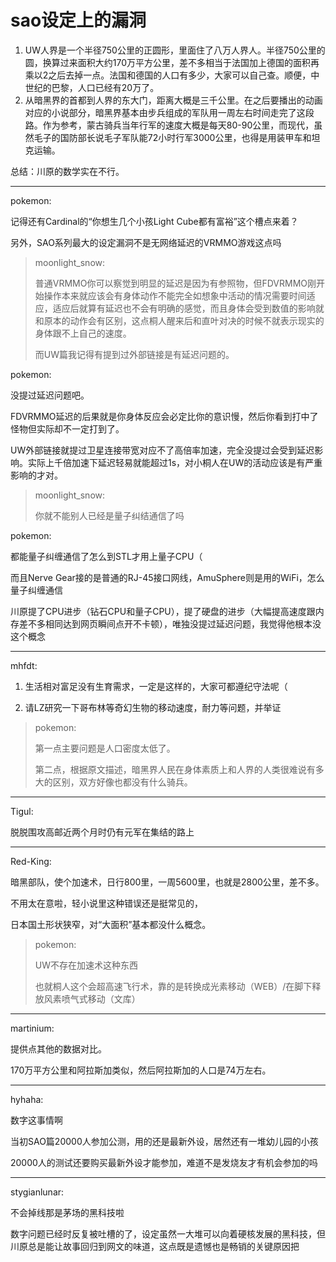 # sao设定上的漏洞

1. UW人界是一个半径750公里的正圆形，里面住了八万人界人。半径750公里的圆，换算过来面积大约170万平方公里，差不多相当于法国加上德国的面积再乘以2之后去掉一点。法国和德国的人口有多少，大家可以自己查。顺便，中世纪的巴黎，人口已经有20万了。
2. 从暗黑界的首都到人界的东大门，距离大概是三千公里。在之后要播出的动画对应的小说部分，暗黑界基本由步兵组成的军队用一周左右时间走完了这段路。作为参考，蒙古骑兵当年行军的速度大概是每天80-90公里，而现代，虽然毛子的国防部长说毛子军队能72小时行军3000公里，也得是用装甲车和坦克运输。

总结：川原的数学实在不行。

***

pokemon: 

记得还有Cardinal的“你想生几个小孩Light Cube都有富裕”这个槽点来着？

另外，SAO系列最大的设定漏洞不是无网络延迟的VRMMO游戏这点吗

> moonlight_snow:
> 
> 普通VRMMO你可以察觉到明显的延迟是因为有参照物，但FDVRMMO刚开始操作本来就应该会有身体动作不能完全如想象中活动的情况需要时间适应，适应后就算有延迟也不会有明确的感觉，而且身体会受到数值的影响就和原本的动作会有区别，这点桐人醒来后和直叶对决的时候不就表示现实的身体跟不上自己的速度。
>
> 而UW篇我记得有提到过外部链接是有延迟问题的。

pokemon:

没提过延迟问题吧。

FDVRMMO延迟的后果就是你身体反应会必定比你的意识慢，然后你看到打中了怪物但实际却不一定打到了。

UW外部链接就提过卫星连接带宽对应不了高倍率加速，完全没提过会受到延迟影响。实际上千倍加速下延迟轻易就能超过1s，对小桐人在UW的活动应该是有严重影响的才对。

> moonlight_snow:
>
> 你就不能别人已经是量子纠结通信了吗

pokemon:

都能量子纠缠通信了怎么到STL才用上量子CPU（

而且Nerve Gear接的是普通的RJ-45接口网线，AmuSphere则是用的WiFi，怎么量子纠缠通信

川原提了CPU进步（钻石CPU和量子CPU），提了硬盘的进步（大幅提高速度跟内存差不多相同达到网页瞬间点开不卡顿），唯独没提过延迟问题，我觉得他根本没这个概念

***

mhfdt:

1. 生活相对富足没有生育需求，一定是这样的，大家可都遵纪守法呢（

2. 请LZ研究一下哥布林等奇幻生物的移动速度，耐力等问题，并举证

> pokemon: 
> 
> 第一点主要问题是人口密度太低了。
> 
> 第二点，根据原文描述，暗黑界人民在身体素质上和人界的人类很难说有多大的区别，双方好像也都没有什么骑兵。

***

Tigul:

脱脱围攻高邮近两个月时仍有元军在集结的路上

***

Red-King:

暗黑部队，使个加速术，日行800里，一周5600里，也就是2800公里，差不多。

不用太在意啦，轻小说里这种错误还是挺常见的，

日本国土形状狭窄，对“大面积”基本都没什么概念。

> pokemon:
> 
> UW不存在加速术这种东西
>
> 也就桐人这个会超高速飞行术，靠的是转换成光素移动（WEB）/在脚下释放风素喷气式移动（文库）

***

martinium:

提供点其他的数据对比。

170万平方公里和阿拉斯加类似，然后阿拉斯加的人口是74万左右。

***

hyhaha:

数字这事情啊

当初SAO篇20000人参加公测，用的还是最新外设，居然还有一堆幼儿园的小孩

20000人的测试还要购买最新外设才能参加，难道不是发烧友才有机会参加的吗

***

stygianlunar:

不会掉线那是茅场的黑科技啦

数字问题已经时反复被吐槽的了，设定虽然一大堆可以向着硬核发展的黑科技，但川原总是能让故事回归到网文的味道，这点既是遗憾也是畅销的关键原因把
